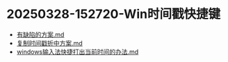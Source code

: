# 20250328-152720-Win时间戳快捷键
 - [有缺陷的方案.md](有缺陷的方案.md)
 - [复制时间戳折中方案.md](复制时间戳折中方案.md)
 - [windows输入法快捷打出当前时间的办法.md](windows输入法快捷打出当前时间的办法.md)
